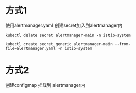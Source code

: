 # 方式1
使用alertmanager.yaml 创建secret加入到alertmanager内
```shell script
kubectl delete secret alertmanager-main -n istio-system

kubectl create secret generic alertmanager-main --from-file=alertmanager.yaml -n istio-system
```

# 方式2 
创建configmap 挂载到 alertmanager内